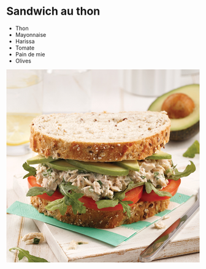 # Sandwich au thon

- Thon
- Mayonnaise
- Harissa
- Tomate
- Pain de mie
- Olives

![sandwich](./sandwich-au-thon-et-avocat.jpg)